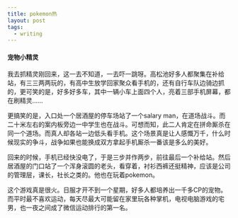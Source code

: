 ```yaml
---
title: pokemon热
layout: post
tags:
  - writing
---
```


#### 宠物小精灵

我去抓精灵刚回来，这一去不知道，一去吓一跳呀。高松池好多人都聚集在补给站，有三三两两玩的，有高中生放学回家聚众看手机的，还有自行车队边骑边抓的，更可笑的是，好多好多车，其中一辆小车上面四个人，亮着三部手机屏幕，都在刷精灵……

更搞笑的是，入口处一个居酒屋的停车场站了一个salary man，在道场战斗。而二十米左右的案内板旁边一中学生也在战斗。可想而知，此二人肯定在拼命厮杀在同一个道场。而真人却各站一边低头看手机。这个场景真是让人感慨万千，什么时候现实的争斗，战争如果也能换成双方拿起手机厮杀一番该是多么的美好。

回来的时候，手机已经快没电了，于是三步并作两步，前往最后一个补给站。然后居酒屋的门口站了一个浑身滚圆的老头，看穿着，衬衫西裤还挺精神，应该是公司的管理层，课长，社长之类的。他也在玩着pokemon。

这个游戏真是很火。日服才开不到一个星期，好多人都培养出一千多CP的宠物。而平时最不喜欢运动，每天尽最大可能留在家里玩各种掌机，电视电脑游戏的宅男，也一夜之间成了微信运动排行的第一名。
